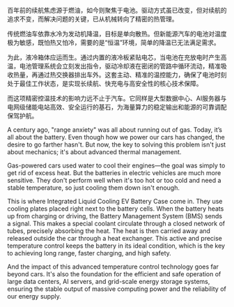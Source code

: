 百年前的续航焦虑源于燃油，如今则聚焦于电池。驱动方式虽已改变，但对续航的追求不变，而解决问题的关键，已从机械转向了精密的热管理。

传统燃油车依靠水冷为发动机降温，目标是单向散热。但新能源汽车的电池对温度极为敏感，既怕热又怕冷，需要的是“恒温”环境，简单的降温已无法满足需求。

为此，液冷箱体应运而生。通过内置的液冷板紧贴电芯，当电池在充放电时产生高温，电池管理系统会立刻发出指令，驱动冷却液在密闭的管路中循环流动，精准吸收热量，再通过热交换器排出车外。这套主动、精准的温控能力，确保了电池时刻处于最佳工作状态，是实现长续航、快充电与高安全性的核心技术保障。

而这项精密控温技术的影响力远不止于汽车。它同样是大型数据中心、AI服务器与电网级储能电站高效、安全运行的基石，为海量算力的稳定输出和能源的可靠调配保驾护航。

A century ago, "range anxiety" was all about running out of gas. Today, it’s all about the battery. Even though how we power our cars has changed, the desire to go farther hasn't. But now, the key to solving this problem isn't just about mechanics; it's about advanced thermal management.

Gas-powered cars used water to cool their engines—the goal was simply to get rid of excess heat. But the batteries in electric vehicles are much more sensitive. They don't perform well when it's too hot or too cold and need a stable temperature, so just cooling them down isn't enough.

This is where Integrated Liquid Cooling EV Battery Case come in. They use cooling plates placed right next to the battery cells. When the battery heats up from charging or driving, the Battery Management System (BMS) sends a signal. This makes a special coolant circulate through a closed network of tubes, precisely absorbing the heat. The heat is then carried away and released outside the car through a heat exchanger. This active and precise temperature control keeps the battery in its ideal condition, which is the key to achieving long range, faster charging, and high safety.

And the impact of this advanced temperature control technology goes far beyond cars. It's also the foundation for the efficient and safe operation of large data centers, AI servers, and grid-scale energy storage systems, ensuring the stable output of massive computing power and the reliability of our energy supply.